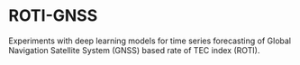 # ROTI-GNSS

Experiments with deep learning models for time series forecasting of Global Navigation Satellite System (GNSS) based rate of TEC index (ROTI).
